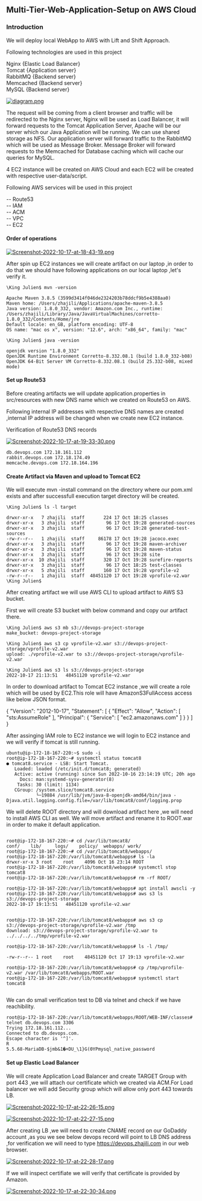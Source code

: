 ## Multi-Tier-Web-Application-Setup on AWS Cloud

### Introduction

We will deploy local WebApp to AWS with Lift and Shift Approach.

Following technologies are used in this project

Nginx {Elastic Load Balancer} <br/> 
Tomcat {Application server} <br/> 
RabbitMQ {Backend server} <br/> 
Memcached {Backend server} <br/>
MySQL {Backend server} <br/>

[![diagram.png](https://i.postimg.cc/25R2p2Hc/diagram.png)](https://postimg.cc/tskhWtGW)

The request will be coming from a client browser and traffic will be redirected to the Nginx server, Nginx will be used as Load Balancer, it will forward requests to the Tomcat Application Server, Apache will be our server which our Java Application will be running. We can use shared storage as NFS. Our application server will forward traffic to the RabbitMQ which will be used as Message Broker. Message Broker will forward requests to the Memcached for Database caching which will cache our queries for MySQL.

4 EC2 instance will be created on AWS Cloud and each EC2 will be created with respective user-data/script.

Following AWS services will be used in this project

-- Route53 <br/> 
-- IAM <br/>
-- ACM <br/>
-- VPC <br/>
-- EC2 <br/> 

#### Order of operations

[![Screenshot-2022-10-17-at-18-43-19.png](https://i.postimg.cc/QdXQZC17/Screenshot-2022-10-17-at-18-43-19.png)](https://postimg.cc/F7Bdj9PF)

After spin up EC2 instances we will create artifact on our laptop ,in order to do that we should have following applications on our local laptop ,let's verify it.

```
\King Julien$ mvn -version

Apache Maven 3.8.5 (3599d3414f046de2324203b78ddcf9b5e4388aa0)
Maven home: /Users/zhajili/Applications/apache-maven-3.8.5
Java version: 1.8.0_332, vendor: Amazon.com Inc., runtime: /Users/zhajili/Library/Java/JavaVirtualMachines/corretto-1.8.0_332/Contents/Home/jre
Default locale: en_GB, platform encoding: UTF-8
OS name: "mac os x", version: "12.6", arch: "x86_64", family: "mac"

\King Julien$ java -version

openjdk version "1.8.0_332"
OpenJDK Runtime Environment Corretto-8.332.08.1 (build 1.8.0_332-b08)
OpenJDK 64-Bit Server VM Corretto-8.332.08.1 (build 25.332-b08, mixed mode)

```
#### Set up Route53

Before creating artifacts we will update application.properties in src/resources with new DNS name which we created on Route53 on AWS.

Following internal IP addresses with respective DNS names are created ,internal IP address will be changed when we create new EC2 instance.

Verification of Route53 DNS records

[![Screenshot-2022-10-17-at-19-33-30.png](https://i.postimg.cc/vm2CCD28/Screenshot-2022-10-17-at-19-33-30.png)](https://postimg.cc/94Tx7Xjs)


```
db.devops.com 172.18.161.112
rabbit.devops.com 172.18.174.49
memcache.devops.com 172.18.164.196
```

#### Create Artifact via Maven and upload to Tomcat EC2

We will execute mvn -install command on the directory where our pom.xml exists and after successfull execution target directory will be created.

```
\King Julien$ ls -l target 

drwxr-xr-x   7 zhajili  staff       224 17 Oct 18:25 classes
drwxr-xr-x   3 zhajili  staff        96 17 Oct 19:28 generated-sources
drwxr-xr-x   3 zhajili  staff        96 17 Oct 19:28 generated-test-sources
-rw-r--r--   1 zhajili  staff     86178 17 Oct 19:28 jacoco.exec
drwxr-xr-x   3 zhajili  staff        96 17 Oct 19:28 maven-archiver
drwxr-xr-x   3 zhajili  staff        96 17 Oct 19:28 maven-status
drwxr-xr-x   3 zhajili  staff        96 17 Oct 19:28 site
drwxr-xr-x  10 zhajili  staff       320 17 Oct 19:28 surefire-reports
drwxr-xr-x   3 zhajili  staff        96 17 Oct 18:25 test-classes
drwxr-xr-x   5 zhajili  staff       160 17 Oct 19:28 vprofile-v2
-rw-r--r--   1 zhajili  staff  48451120 17 Oct 19:28 vprofile-v2.war
\King Julien$ 

```
After creating artifact we will use AWS CLI to upload artifact to AWS S3 bucket.

First we will create S3 bucket with below command and copy our artifact there.

```
\King Julien$ aws s3 mb s3://devops-project-storage
make_bucket: devops-project-storage

\King Julien$ aws s3 cp vprofile-v2.war s3://devops-project-storage/vprofile-v2.war
upload: ./vprofile-v2.war to s3://devops-project-storage/vprofile-v2.war

\King Julien$ aws s3 ls s3://devops-project-storage 
2022-10-17 21:13:51   48451120 vprofile-v2.war

```
In order to download artifact to Tomcat EC2 instance ,we will create a role which will be used by EC2.This role will have AmazonS3FullAccess access like below JSON format.

{
    "Version": "2012-10-17",
    "Statement": [
        {
            "Effect": "Allow",
            "Action": [
                "sts:AssumeRole"
            ],
            "Principal": {
                "Service": [
                    "ec2.amazonaws.com"
                ]
            }
        }
    ]
}

After assinging IAM role to EC2 instance we will login to EC2 instance and we will verify if tomcat is still running.

```
ubuntu@ip-172-18-167-220:~$ sudo -i
root@ip-172-18-167-220:~# systemctl status tomcat8
● tomcat8.service - LSB: Start Tomcat.
   Loaded: loaded (/etc/init.d/tomcat8; generated)
   Active: active (running) since Sun 2022-10-16 23:14:19 UTC; 20h ago
     Docs: man:systemd-sysv-generator(8)
    Tasks: 30 (limit: 1134)
   CGroup: /system.slice/tomcat8.service
           └─19884 /usr/lib/jvm/java-8-openjdk-amd64/bin/java -Djava.util.logging.config.file=/var/lib/tomcat8/conf/logging.prop
```
We will delete ROOT directory and will download artifact here ,we will need to install AWS CLI as well.
We will move artifact and rename it to ROOT.war in order to make it default application.


```

root@ip-172-18-167-220:~# cd /var/lib/tomcat8/
conf/    lib/     logs/    policy/  webapps/ work/    
root@ip-172-18-167-220:~# cd /var/lib/tomcat8/webapps/
root@ip-172-18-167-220:/var/lib/tomcat8/webapps# ls -la
drwxr-xr-x 3 root    root    4096 Oct 16 23:14 ROOT
root@ip-172-18-167-220:/var/lib/tomcat8/webapps# systemctl stop tomcat8
root@ip-172-18-167-220:/var/lib/tomcat8/webapps# rm -rf ROOT/

root@ip-172-18-167-220:/var/lib/tomcat8/webapps# apt install awscli -y
root@ip-172-18-167-220:/var/lib/tomcat8/webapps# aws s3 ls s3://devops-project-storage
2022-10-17 19:13:51   48451120 vprofile-v2.war


root@ip-172-18-167-220:/var/lib/tomcat8/webapps# aws s3 cp s3://devops-project-storage/vprofile-v2.war /tmp
download: s3://devops-project-storage/vprofile-v2.war to ../../../../tmp/vprofile-v2.war

root@ip-172-18-167-220:/var/lib/tomcat8/webapps# ls -l /tmp/

-rw-r--r-- 1 root    root    48451120 Oct 17 19:13 vprofile-v2.war

root@ip-172-18-167-220:/var/lib/tomcat8/webapps# cp /tmp/vprofile-v2.war /var/lib/tomcat8/webapps/ROOT.war
root@ip-172-18-167-220:/var/lib/tomcat8/webapps# systemctl start tomcat8


```
We can do small verification test to DB via telnet and check if we have reachibility.

```
root@ip-172-18-167-220:/var/lib/tomcat8/webapps/ROOT/WEB-INF/classes# telnet db.devops.com 3306
Trying 172.18.161.112...
Connected to db.devops.com.
Escape character is '^]'.
R
5.5.68-MariaDB-$jmb&1�+DU_\1}G(0YPmysql_native_password
```
#### Set up Elastic Load Balancer

We will create Application Load Balancer and create TARGET Group with port 443 ,we will attach our certificate which we created via ACM.For Load balancer we will add Security group which will allow only port 443 towards LB.

[![Screenshot-2022-10-17-at-22-26-15.png](https://i.postimg.cc/HL0pfkpR/Screenshot-2022-10-17-at-22-26-15.png)](https://postimg.cc/sBXdWyG4)


[![Screenshot-2022-10-17-at-22-27-15.png](https://i.postimg.cc/zDQ12gC3/Screenshot-2022-10-17-at-22-27-15.png)](https://postimg.cc/MX14vXr8)

After creating LB ,we will need to create CNAME record on our GoDaddy account ,as you we see below 
devops record will point to LB DNS address ,for verification we will need to type https://devops.zhajili.com in our web browser.

[![Screenshot-2022-10-17-at-22-28-17.png](https://i.postimg.cc/j5jGZxCz/Screenshot-2022-10-17-at-22-28-17.png)](https://postimg.cc/d7zH0K21)

If we will inspect certifiate we will verify that certificate is provided by Amazon.

[![Screenshot-2022-10-17-at-22-30-34.png](https://i.postimg.cc/ZntXZrVL/Screenshot-2022-10-17-at-22-30-34.png)](https://postimg.cc/9RbLYq34)





